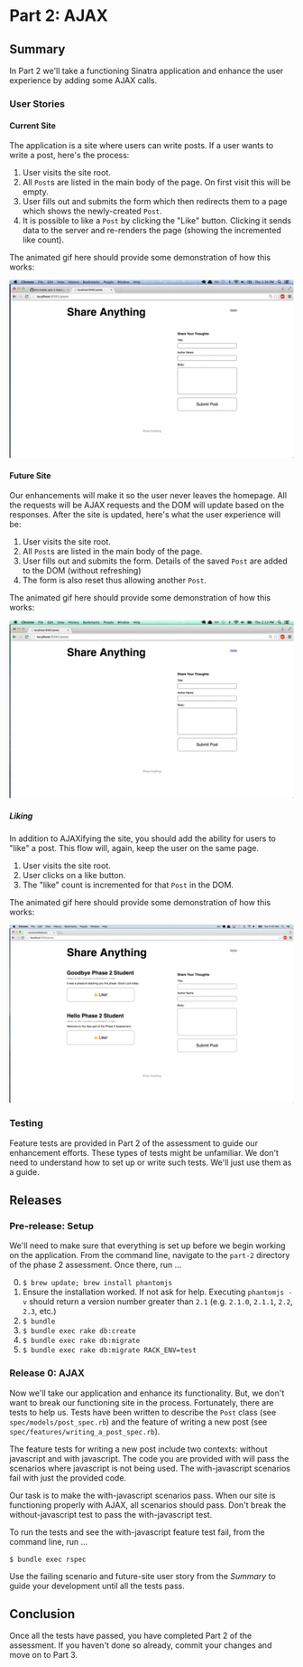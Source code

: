 # Part 2:  AJAX

## Summary
In Part 2 we'll take a functioning Sinatra application and enhance the user experience by adding some AJAX calls.

### User Stories
#### Current Site

The application is a site where users can write posts.  If a user wants to write a post, here's the process:

1. User visits the site root.
1. All `Post`s are listed in the main body of the page. On first visit this
   will be empty.
1. User fills out and submits the form which then redirects them to a page
   which shows the newly-created `Post`.
1. It is possible to like a `Post` by clicking the "Like" button. Clicking it
   sends data to the server and re-renders the page (showing the incremented
   like count).

The animated gif here should provide some demonstration of how this works:

![](mockups/original_functionality.gif)

#### Future Site

Our enhancements will make it so the user never leaves the homepage.  All the requests will be AJAX requests and the DOM will update based on the responses.  After the site is updated, here's what the user experience will be:


1. User visits the site root.
1. All `Post`s are listed in the main body of the page.
1. User fills out and submits the form.  Details of the saved `Post` are added
   to the DOM (without refreshing)
1. The form is also reset thus allowing another `Post`.

The animated gif here should provide some demonstration of how this works:

![](mockups/ajax_post.gif)

##### Liking

In addition to AJAXifying the site, you should add the ability for users to "like" a post. This flow will, again, keep the user on the same page.

1. User visits the site root.
1. User clicks on a like button.
1. The "like" count is incremented for that `Post` in the DOM.

The animated gif here should provide some demonstration of how this works:

![](mockups/like_functionality.gif)


### Testing
Feature tests are provided in Part 2 of the assessment to guide our enhancement efforts. These types of tests might be unfamiliar.  We don't need to understand how to set up or write such tests.  We'll just use them as a guide.

## Releases
### Pre-release:  Setup
We'll need to make sure that everything is set up before we begin working on the application.  From the command line, navigate to the `part-2` directory of the phase 2 assessment.  Once there, run ...

0. `$ brew update; brew install phantomjs`
0. Ensure the installation worked. If not ask for help. Executing `phantomjs -v` should return a version number greater than `2.1` (e.g. `2.1.0`, `2.1.1`, `2.2`, `2.3`, etc.)
0. `$ bundle`
0. `$ bundle exec rake db:create`
0. `$ bundle exec rake db:migrate`
0. `$ bundle exec rake db:migrate RACK_ENV=test`

### Release 0: AJAX
Now we'll take our application and enhance its functionality.  But, we don't want to break our functioning site in the process.  Fortunately, there are tests to help us.  Tests have been written to describe the `Post` class (see `spec/models/post_spec.rb`) and the feature of writing a new post (see `spec/features/writing_a_post_spec.rb`).

The feature tests for writing a new post include two contexts:  without javascript and with javascript.  The code you are provided with will pass the scenarios where javascript is not being used.  The with-javascript scenarios fail with just the provided code.

Our task is to make the with-javascript scenarios pass.  When our site is functioning properly with AJAX, all scenarios should pass.  Don't break the without-javascript test to pass the with-javascript test.

To run the tests and see the with-javascript feature test fail, from the command line, run ...

```
$ bundle exec rspec
```

Use the failing scenario and future-site user story from the *Summary* to guide your development until all the tests pass.

## Conclusion
Once all the tests have passed, you have completed Part 2 of the assessment. If you haven't done so already, commit your changes and move on to Part 3.
